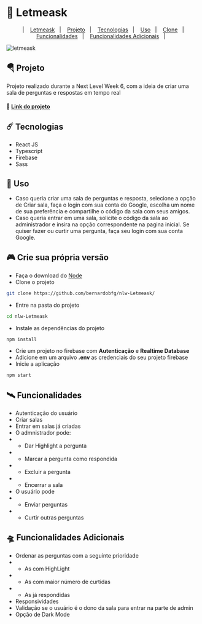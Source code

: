 # 🚀 Letmeask

<p align="center">&nbsp;&nbsp;&nbsp;|&nbsp;&nbsp;&nbsp;
<a href="#-letmeask">Letmeask</a>&nbsp;&nbsp;&nbsp;|&nbsp;&nbsp;&nbsp;
<a href="#-projeto">Projeto</a>&nbsp;&nbsp;&nbsp;|&nbsp;&nbsp;&nbsp;
<a href="#--tecnologias">Tecnologias</a>&nbsp;&nbsp;&nbsp;|&nbsp;&nbsp;&nbsp;
<a href="#uso">Uso</a>&nbsp;&nbsp;&nbsp;|&nbsp;&nbsp;&nbsp;
<a href="#--crie-sua-própria-versão">Clone</a>&nbsp;&nbsp;&nbsp;|&nbsp;&nbsp;&nbsp;
<a href="#funcionalidades">Funcionalidades</a>&nbsp;&nbsp;&nbsp;|&nbsp;&nbsp;&nbsp;
<a href="#funcionalidades-add">Funcionalidades Adicionais</a>&nbsp;&nbsp;&nbsp;|&nbsp;&nbsp;&nbsp;
</p>

![letmeask](https://user-images.githubusercontent.com/64651224/123522383-4d477f80-d693-11eb-8916-8f8ef9d97903.PNG)
## 🪂 Projeto 
Projeto realizado durante a Next Level Week 6, com a ideia de criar uma sala de perguntas e respostas em tempo real

####	:link: [Link do projeto](https://letmeask-e633a.web.app/)



##  ☄️  Tecnologias
* React JS
* Typescript
* Firebase
* Sass

## 🎯 Uso
* Caso queria criar uma sala de perguntas e resposta, selecione a opção de Criar sala, faça o login com sua conta do Google, escolha um nome de sua preferência e compartilhe o código da sala com seus amigos.
* Caso queria entrar em uma sala, solicite o código da sala ao administrador e insira na opção correspondente na pagina inicial. Se quiser fazer ou curtir uma pergunta, faça seu login com sua conta Google.

## 🎮 Crie sua própria versão
* Faça o download do [Node](https://nodejs.org/en/)
* Clone o projeto
```bash
git clone https://github.com/bernardobfg/nlw-Letmeask/
```
* Entre na pasta do projeto
```bash
cd nlw-Letmeask
```
* Instale as dependências do projeto
```bash
npm install
```
* Crie um projeto no firebase com <strong>Autenticação</strong> e <strong>Realtime Database</strong>
* Adicione em um arquivo <strong>.env </strong> as credenciais do seu projeto firebase
* Inicie a aplicação
``` bash
npm start
```


## 🛰️ Funcionalidades
* Autenticação do usuário
* Criar salas
* Entrar em salas já criadas
* O admnistrador pode:
* * Dar Highlight a pergunta
* * Marcar a pergunta como respondida
* * Excluir a pergunta
* * Encerrar a sala
* O usuário pode
* * Enviar perguntas
* * Curtir outras perguntas

## 🛸 Funcionalidades Adicionais
* Ordenar as perguntas com a seguinte prioridade
* * As com HighLight
* * As com maior número de curtidas
* * As já respondidas
* Responsividades
* Validação se o usuário é o dono da sala para entrar na parte de admin
* Opção de Dark Mode
